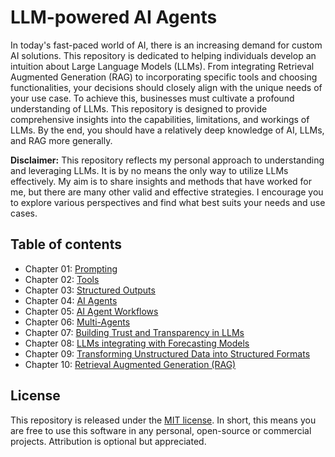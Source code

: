 # LLM-powered AI Agents

In today's fast-paced world of AI, there is an increasing demand for custom AI solutions. This repository is dedicated to helping individuals develop an intuition about Large Language Models (LLMs). From integrating Retrieval Augmented Generation (RAG) to incorporating specific tools and choosing functionalities, your decisions should closely align with the unique needs of your use case. To achieve this, businesses must cultivate a profound understanding of LLMs. This repository is designed to provide comprehensive insights into the capabilities, limitations, and workings of LLMs. By the end, you should have a relatively deep knowledge of AI, LLMs, and RAG more generally.

**Disclaimer:** This repository reflects my personal approach to understanding and leveraging LLMs. It is by no means the only way to utilize LLMs effectively. My aim is to share insights and methods that have worked for me, but there are many other valid and effective strategies. I encourage you to explore various perspectives and find what best suits your needs and use cases.

## Table of contents

- Chapter 01: [Prompting](/01_chapter_prompting.ipynb)
- Chapter 02: [Tools](/02_chapter_tools.ipynb)
- Chapter 03: [Structured Outputs](/03_chapter_structured_outputs.ipynb)
- Chapter 04: [AI Agents](/04_chapter_ai_agents.ipynb)
- Chapter 05: [AI Agent Workflows](/05_chapter_ai_agent_workflows.ipynb)
- Chapter 06: [Multi-Agents](/06_chapter_multi_agents.ipynb)
- Chapter 07: [Building Trust and Transparency in LLMs](/07_chapter_trust_and_transparency.ipynb)
- Chapter 08: [LLMs integrating with Forecasting Models](/08_chapter_forecasting_models.ipynb)
- Chapter 09: [Transforming Unstructured Data into Structured Formats](/09_chapter_unstructured_data.ipynb)
- Chapter 10: [Retrieval Augmented Generation (RAG)](/10_chapter_rag.ipynb)

## License

This repository is released under the [MIT license](/LICENSE). In short, this means you are free to use this software in any personal, open-source or commercial projects. Attribution is optional but appreciated.
